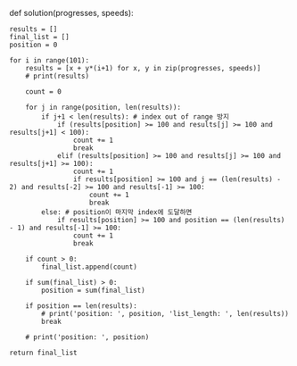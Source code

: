 def solution(progresses, speeds):
    
    results = []
    final_list = []
    position = 0
    
    for i in range(101):
        results = [x + y*(i+1) for x, y in zip(progresses, speeds)]
        # print(results)

        count = 0

        for j in range(position, len(results)):
            if j+1 < len(results): # index out of range 방지
                if (results[position] >= 100 and results[j] >= 100 and results[j+1] < 100):
                    count += 1
                    break
                elif (results[position] >= 100 and results[j] >= 100 and results[j+1] >= 100):
                    count += 1
                    if results[position] >= 100 and j == (len(results) - 2) and results[-2] >= 100 and results[-1] >= 100:
                        count += 1
                        break                    
            else: # position이 마지막 index에 도달하면
                if results[position] >= 100 and position == (len(results) - 1) and results[-1] >= 100:
                    count += 1
                    break

        if count > 0:
            final_list.append(count)

        if sum(final_list) > 0:
            position = sum(final_list)

        if position == len(results):
            # print('position: ', position, 'list_length: ', len(results))
            break
        
        # print('position: ', position)
    
    return final_list
